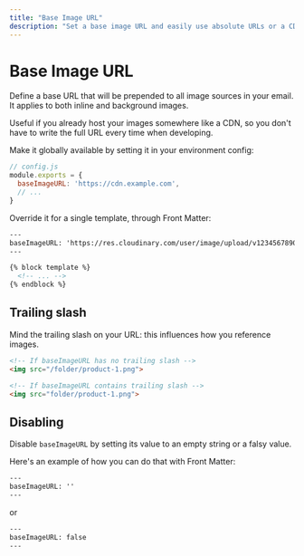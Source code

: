 ```yaml
---
title: "Base Image URL"
description: "Set a base image URL and easily use absolute URLs or a CDN for your HTML email template images"
---
```


# Base Image URL

Define a base URL that will be prepended to all image sources in your email. It applies to both inline and background images.

Useful if you already host your images somewhere like a CDN, so you don't have to write the full URL every time when developing.

Make it globally available by setting it in your environment config:

```js
// config.js
module.exports = {
  baseImageURL: 'https://cdn.example.com',
  // ...
}
```

Override it for a single template, through Front Matter:

```handlebars
---
baseImageURL: 'https://res.cloudinary.com/user/image/upload/v1234567890/'
---

{% block template %}
  <!-- ... -->
{% endblock %}
```

## Trailing slash

Mind the trailing slash on your URL: this influences how you reference images.

```html
<!-- If baseImageURL has no trailing slash -->
<img src="/folder/product-1.png">

<!-- If baseImageURL contains trailing slash -->
<img src="folder/product-1.png">
```

## Disabling

Disable `baseImageURL` by setting its value to an empty string or a falsy value.

Here's an example of how you can do that with Front Matter:

```handlebars
---
baseImageURL: ''
---
```

or

```handlebars
---
baseImageURL: false
---
```
